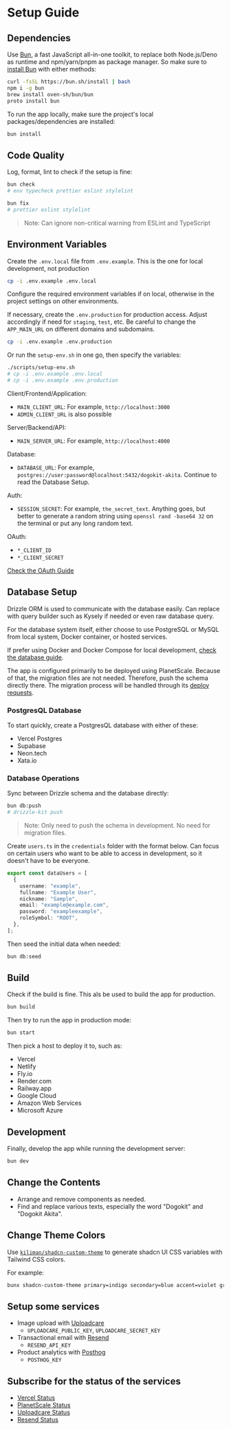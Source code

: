 # Setup Guide

## Dependencies

Use [Bun](https://bun.sh), a fast JavaScript all-in-one toolkit, to replace both Node.js/Deno as runtime and npm/yarn/pnpm as package manager. So make sure to [install Bun](https://bun.sh/docs/installation) with either methods:

```sh
curl -fsSL https://bun.sh/install | bash
npm i -g bun
brew install oven-sh/bun/bun
proto install bun
```

To run the app locally, make sure the project's local packages/dependencies are installed:

```sh
bun install
```

## Code Quality

Log, format, lint to check if the setup is fine:

```sh
bun check
# env typecheck prettier eslint stylelint
```

```sh
bun fix
# prettier eslint stylelint
```

> Note: Can ignore non-critical warning from ESLint and TypeScript

## Environment Variables

Create the `.env.local` file from `.env.example`. This is the one for local development, not production

```sh
cp -i .env.example .env.local
```

Configure the required environment variables if on local, otherwise in the project settings on other environments.

If necessary, create the `.env.production` for production access. Adjust accordingly if need for `staging`, `test`, etc. Be careful to change the `APP_MAIN_URL` on different domains and subdomains.

```sh
cp -i .env.example .env.production
```

Or run the `setup-env.sh` in one go, then specify the variables:

```sh
./scripts/setup-env.sh
# cp -i .env.example .env.local
# cp -i .env.example .env.production
```

Client/Frontend/Application:

- `MAIN_CLIENT_URL`: For example, `http://localhost:3000`
- `ADMIN_CLIENT_URL` is also possible

Server/Backend/API:

- `MAIN_SERVER_URL`: For example, `http://localhost:4000`

Database:

- `DATABASE_URL`: For example, `postgres://user:password@localhost:5432/dogokit-akita`. Continue to read the Database Setup.

Auth:

- `SESSION_SECRET`: For example, `the_secret_text`. Anything goes, but better to generate a random string using `openssl rand -base64 32` on the terminal or put any long random text.

OAuth:

- `*_CLIENT_ID`
- `*_CLIENT_SECRET`

[Check the OAuth Guide](oauth.md)

## Database Setup

Drizzle ORM is used to communicate with the database easily. Can replace with query builder such as Kysely if needed or even raw database query.

For the database system itself, either choose to use PostgreSQL or MySQL from local system, Docker container, or hosted services.

If prefer using Docker and Docker Compose for local development, [check the database guide](database.md).

The app is configured primarily to be deployed using PlanetScale. Because of that, the migration files are not needed. Therefore, push the schema directly there. The migration process will be handled through its [deploy requests](https://planetscale.com/docs/concepts/deploy-requests).

### PostgresQL Database

To start quickly, create a PostgresQL database with either of these:

- Vercel Postgres
- Supabase
- Neon.tech
- Xata.io

### Database Operations

Sync between Drizzle schema and the database directly:

```sh
bun db:push
# drizzle-kit push
```

> Note: Only need to push the schema in development. No need for migration files.

Create `users.ts` in the `credentials` folder with the format below. Can focus on certain users who want to be able to access in development, so it doesn't have to be everyone.

```ts
export const dataUsers = [
  {
    username: "example",
    fullname: "Example User",
    nickname: "Sample",
    email: "example@example.com",
    password: "exampleexample",
    roleSymbol: "ROOT",
  },
];
```

Then seed the initial data when needed:

```sh
bun db:seed
```

## Build

Check if the build is fine. This als be used to build the app for production.

```sh
bun build
```

Then try to run the app in production mode:

```sh
bun start
```

Then pick a host to deploy it to, such as:

- Vercel
- Netlify
- Fly.io
- Render.com
- Railway.app
- Google Cloud
- Amazon Web Services
- Microsoft Azure

## Development

Finally, develop the app while running the development server:

```sh
bun dev
```

## Change the Contents

- Arrange and remove components as needed.
- Find and replace various texts, especially the word "Dogokit" and "Dogokit Akita".

## Change Theme Colors

Use [`kiliman/shadcn-custom-theme`](https://github.com/kiliman/shadcn-custom-theme) to generate shadcn UI CSS variables with Tailwind CSS colors.

For example:

```sh
bunx shadcn-custom-theme primary=indigo secondary=blue accent=violet gray=neutral
```

## Setup some services

- Image upload with [Uploadcare](https://uploadcare.com)
  - `UPLOADCARE_PUBLIC_KEY`, `UPLOADCARE_SECRET_KEY`
- Transactional email with [Resend](https://resend.com)
  - `RESEND_API_KEY`
- Product analytics with [Posthog](https://posthog.com)
  - `POSTHOG_KEY`

## Subscribe for the status of the services

- [Vercel Status](https://vercel-status.com)
- [PlanetScale Status](https://planetscalestatus.com)
- [Uploadcare Status](https://status.uploadcare.com)
- [Resend Status](https://resend-status.com)
